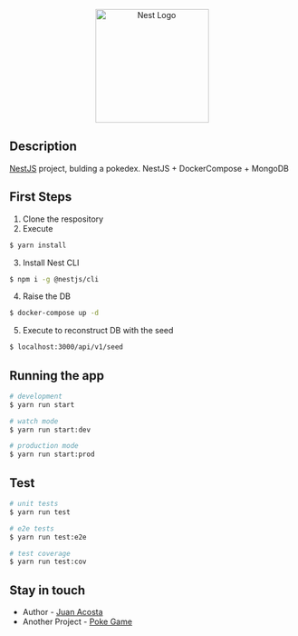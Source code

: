 <p align="center">
  <a href="http://nestjs.com/" target="blank"><img src="https://nestjs.com/img/logo-small.svg" width="200" alt="Nest Logo" /></a>
</p>


## Description

[NestJS](https://github.com/nestjs/nest) project, bulding a pokedex. NestJS + DockerCompose + MongoDB

## First Steps

1. Clone the respository
2. Execute
```bash
$ yarn install
```
3. Install Nest CLI
```bash
$ npm i -g @nestjs/cli
```
4. Raise the DB
```bash
$ docker-compose up -d
```
5. Execute to reconstruct DB with the seed
```bash
$ localhost:3000/api/v1/seed
```

## Running the app

```bash
# development
$ yarn run start

# watch mode
$ yarn run start:dev

# production mode
$ yarn run start:prod
```

## Test

```bash
# unit tests
$ yarn run test

# e2e tests
$ yarn run test:e2e

# test coverage
$ yarn run test:cov
```


## Stay in touch

- Author - [Juan Acosta](https://github.com/Jash0104)
- Another Project - [Poke Game](https://jash-poke-game.netlify.app/)
